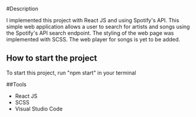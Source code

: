 #Description

I implemented this project with React JS and using Spotify's API. This simple web application allows a user to search for artists and songs using the Spotify's API search endpoint. The styling of the web page was implemented with SCSS. The web player for songs is yet to be added.


## How to start the project

To start this project, run "npm start" in your terminal


##Tools
- React JS
- SCSS
- Visual Studio Code
